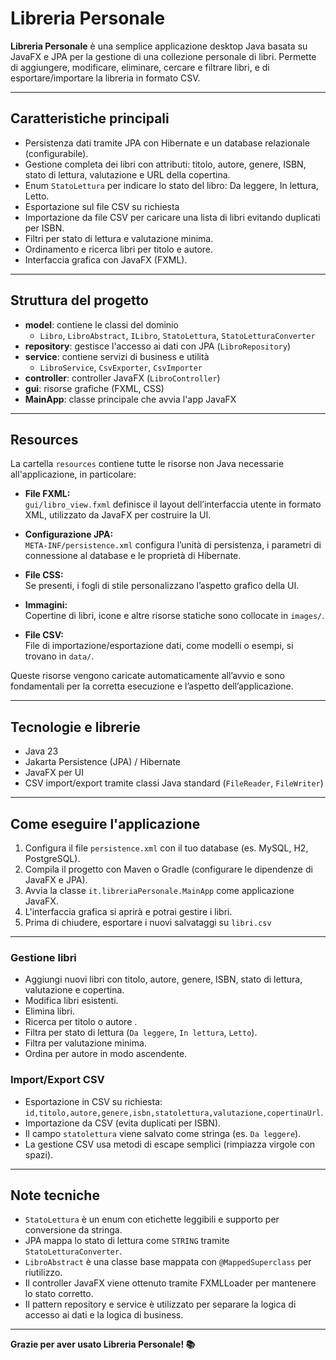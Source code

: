 # Libreria Personale

**Libreria Personale** è una semplice applicazione desktop Java basata su JavaFX e JPA per la gestione di una collezione personale di libri. Permette di aggiungere, modificare, eliminare, cercare e filtrare libri, e di esportare/importare la libreria in formato CSV.

---

## Caratteristiche principali

- Persistenza dati tramite JPA con Hibernate e un database relazionale (configurabile).
- Gestione completa dei libri con attributi: titolo, autore, genere, ISBN, stato di lettura, valutazione e URL della copertina.
- Enum `StatoLettura` per indicare lo stato del libro: Da leggere, In lettura, Letto.
- Esportazione sul file CSV su richiesta
- Importazione da file CSV per caricare una lista di libri evitando duplicati per ISBN.
- Filtri per stato di lettura e valutazione minima.
- Ordinamento e ricerca libri per titolo e autore.
- Interfaccia grafica con JavaFX (FXML).

---

## Struttura del progetto

- **model**: contiene le classi del dominio
    - `Libro`, `LibroAbstract`, `ILibro`, `StatoLettura`, `StatoLetturaConverter`
- **repository**: gestisce l'accesso ai dati con JPA (`LibroRepository`)
- **service**: contiene servizi di business e utilità
    - `LibroService`, `CsvExporter`, `CsvImporter`
- **controller**: controller JavaFX (`LibroController`)
- **gui**: risorse grafiche (FXML, CSS)
- **MainApp**: classe principale che avvia l'app JavaFX

---

## Resources

La cartella `resources` contiene tutte le risorse non Java necessarie all'applicazione, in particolare:

- **File FXML:**  
  `gui/libro_view.fxml` definisce il layout dell’interfaccia utente in formato XML, utilizzato da JavaFX per costruire la UI.

- **Configurazione JPA:**  
  `META-INF/persistence.xml` configura l’unità di persistenza, i parametri di connessione al database e le proprietà di Hibernate.

- **File CSS:**  
  Se presenti, i fogli di stile personalizzano l’aspetto grafico della UI.

- **Immagini:**  
  Copertine di libri, icone e altre risorse statiche sono collocate in `images/`.

- **File CSV:**  
  File di importazione/esportazione dati, come modelli o esempi, si trovano in `data/`.

Queste risorse vengono caricate automaticamente all’avvio e sono fondamentali per la corretta esecuzione e l’aspetto dell’applicazione.

---

## Tecnologie e librerie

- Java 23
- Jakarta Persistence (JPA) / Hibernate
- JavaFX per UI
- CSV import/export tramite classi Java standard (`FileReader`, `FileWriter`)

---

## Come eseguire l'applicazione

1. Configura il file `persistence.xml` con il tuo database (es. MySQL, H2, PostgreSQL).
2. Compila il progetto con Maven o Gradle (configurare le dipendenze di JavaFX e JPA).
3. Avvia la classe `it.libreriaPersonale.MainApp` come applicazione JavaFX.
4. L'interfaccia grafica si aprirà e potrai gestire i libri.
5. Prima di chiudere, esportare i nuovi salvataggi su `libri.csv`

---


### Gestione libri

- Aggiungi nuovi libri con titolo, autore, genere, ISBN, stato di lettura, valutazione e copertina.
- Modifica libri esistenti.
- Elimina libri.
- Ricerca per titolo o autore .
- Filtra per stato di lettura (`Da leggere`, `In lettura`, `Letto`).
- Filtra per valutazione minima.
- Ordina per autore in modo ascendente.

### Import/Export CSV

- Esportazione in CSV su richiesta:  
  `id,titolo,autore,genere,isbn,statolettura,valutazione,copertinaUrl`.
- Importazione da CSV (evita duplicati per ISBN).
- Il campo `statolettura` viene salvato come stringa (es. `Da leggere`).
- La gestione CSV usa metodi di escape semplici (rimpiazza virgole con spazi).

---

## Note tecniche

- `StatoLettura` è un enum con etichette leggibili e supporto per conversione da stringa.
- JPA mappa lo stato di lettura come `STRING` tramite `StatoLetturaConverter`.
- `LibroAbstract` è una classe base mappata con `@MappedSuperclass` per riutilizzo.
- Il controller JavaFX viene ottenuto tramite FXMLLoader per mantenere lo stato corretto.
- Il pattern repository e service è utilizzato per separare la logica di accesso ai dati e la logica di business.

---


**Grazie per aver usato Libreria Personale! 📚**
